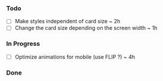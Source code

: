 ### Todo

- [ ] Make styles independent of card size ~ 2h
- [ ] Change the card size depending on the screen width ~ 1h

### In Progress

- [ ] Optimize animations for mobile (use FLIP ?) ~ 4h

### Done
